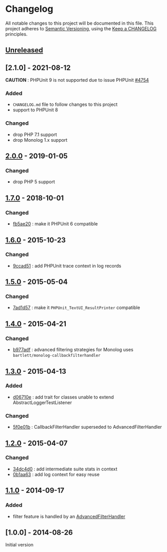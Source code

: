 <!-- markdownlint-disable MD024 -->
# Changelog

All notable changes to this project will be documented in this file.
This project adheres to [Semantic Versioning](http://semver.org/),
using the [Keep a CHANGELOG](http://keepachangelog.com) principles.

## [Unreleased]

## [2.1.0] - 2021-08-12

**CAUTION** : PHPUnit 9 is not supported due to issue PHPUnit [#4754](https://github.com/sebastianbergmann/phpunit/issues/4754)

### Added

- `CHANGELOG.md` file to follow changes to this project
- support to PHPUnit 8

### Changed

- drop PHP 7.1 support
- drop Monolog 1.x support

## [2.0.0] - 2019-01-05

### Changed

- drop PHP 5 support

## [1.7.0] - 2018-10-01

### Changed

- [fb5ae20](https://github.com/llaville/phpunit-LoggerTestListener/commit/fb5ae201e67e379b490c205be662f6470b352c0e) : make it PHPUnit 6 compatible

## [1.6.0] - 2015-10-23

### Changed

- [9ccad51](https://github.com/llaville/phpunit-LoggerTestListener/commit/9ccad51e09a0750dddcbc4f39026f18c201efbc8) : add PHPUnit trace context in log records

## [1.5.0] - 2015-05-04

### Changed

- [7ad1d57](https://github.com/llaville/phpunit-LoggerTestListener/commit/7ad1d57a5f51490d09e2395d15d791c469353264) : make it `PHPUnit_TextUI_ResultPrinter` compatible

## [1.4.0] - 2015-04-21

### Changed

- [b977adf](https://github.com/llaville/phpunit-LoggerTestListener/commit/b977adf04e73706d72bf2c3e96189839e1059be2) : advanced filtering strategies for Monolog uses `bartlett/monolog-callbackfilterhandler`

## [1.3.0] - 2015-04-13

### Added

- [d06710e](https://github.com/llaville/phpunit-LoggerTestListener/commit/d06710e6906bebc3dd86c42e652bf1db41ce02b2) : add trait for classes unable to extend AbstractLoggerTestListener

### Changed

- [5f0e01b](https://github.com/llaville/phpunit-LoggerTestListener/commit/5f0e01b2b40342b65fe3d85ff8dd02c8ea5fa634) : CallbackFilterHandler superseded to AdvancedFilterHandler

## [1.2.0] - 2015-04-07

### Changed

- [34dc4d0](https://github.com/llaville/phpunit-LoggerTestListener/commit/34dc4d06a0ff2b216b1f67ec4d23e04f85af4bd7) : add intermediate suite stats in context
- [0b1aa63](https://github.com/llaville/phpunit-LoggerTestListener/commit/0b1aa63ede72dd98003a3a5c298417474ba76225) : add log context for easy reuse

## [1.1.0] - 2014-09-17

### Added

- filter feature is handled by an [AdvancedFilterHandler](https://github.com/llaville/phpunit-LoggerTestListener/blob/c5e5d5541fb311e872bf173638e21a12447485ee/extra/AdvancedFilterHandler.php)

## [1.0.0] - 2014-08-26

Initial version

[unreleased]: https://github.com/llaville/phpunit-LoggerTestListener/compare/2.0.0...HEAD
[2.0.0]: https://github.com/llaville/phpunit-LoggerTestListener/compare/2.0.0RC1...2.0.0
[1.7.0]: https://github.com/llaville/phpunit-LoggerTestListener/compare/1.6.0...1.7.0
[1.6.0]: https://github.com/llaville/phpunit-LoggerTestListener/compare/1.5.0...1.6.0
[1.6.0]: https://github.com/llaville/phpunit-LoggerTestListener/compare/1.5.0...1.6.0
[1.5.0]: https://github.com/llaville/phpunit-LoggerTestListener/compare/1.4.0...1.5.0
[1.4.0]: https://github.com/llaville/phpunit-LoggerTestListener/compare/1.3.0...1.4.0
[1.3.0]: https://github.com/llaville/phpunit-LoggerTestListener/compare/1.2.0...1.3.0
[1.2.0]: https://github.com/llaville/phpunit-LoggerTestListener/compare/1.1.0...1.2.0
[1.1.0]: https://github.com/llaville/phpunit-LoggerTestListener/compare/1.0.0...1.1.0
